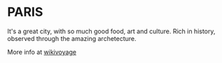 # PARIS

It's a great city, with so much good food, art and culture. Rich in history,
observed through the amazing archetecture. 



More info at [wikivoyage](https://en.wikivoyage.org/wiki/Paris)
